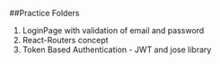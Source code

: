 ##Practice Folders
1. LoginPage with validation of email and password
2. React-Routers concept
3. Token Based Authentication - JWT and jose library
